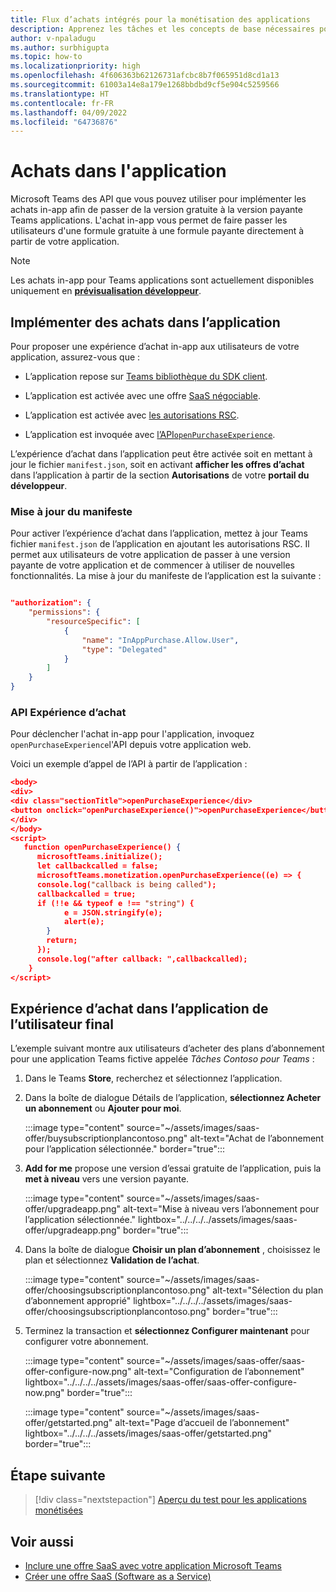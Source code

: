 ```yaml
---
title: Flux d’achats intégrés pour la monétisation des applications
description: Apprenez les tâches et les concepts de base nécessaires pour mettre en œuvre les achats in-app et la fonctionnalité d'essai dans les applications d'équipe.
author: v-npaladugu
ms.author: surbhigupta
ms.topic: how-to
ms.localizationpriority: high
ms.openlocfilehash: 4f606363b62126731afcbc8b7f065951d8cd1a13
ms.sourcegitcommit: 61003a14e8a179e1268bbdbd9cf5e904c5259566
ms.translationtype: HT
ms.contentlocale: fr-FR
ms.lasthandoff: 04/09/2022
ms.locfileid: "64736876"
---
```

# <a name="in-app-purchases"></a>Achats dans l'application

Microsoft Teams des API que vous pouvez utiliser pour implémenter les achats in-app afin de passer de la version gratuite à la version payante Teams applications. L'achat in-app vous permet de faire passer les utilisateurs d'une formule gratuite à une formule payante directement à partir de votre application.

> [!NOTE]
> Les achats in-app pour Teams applications sont actuellement disponibles uniquement en [**prévisualisation développeur**](/microsoftteams/platform/resources/dev-preview/developer-preview-intro).

## <a name="implement-in-app-purchases"></a>Implémenter des achats dans l’application

Pour proposer une expérience d’achat in-app aux utilisateurs de votre application, assurez-vous que :

* L’application repose sur [Teams bibliothèque du SDK client](https://github.com/OfficeDev/microsoft-teams-library-js).

* L’application est activée avec une offre [SaaS négociable](~/concepts/deploy-and-publish/appsource/prepare/include-saas-offer.md).

* L’application est activée avec [les autorisations RSC](#update-manifest).

* L’application est invoquée avec [l’API`openPurchaseExperience`](#purchase-experience-api).

L’expérience d’achat dans l’application peut être activée soit en mettant à jour le fichier  `manifest.json`, soit en activant **afficher les offres d’achat** dans l’application à partir de la section **Autorisations** de votre **portail du développeur**.

### <a name="update-manifest"></a>Mise à jour du manifeste

Pour activer l’expérience d’achat dans l’application, mettez à jour Teams fichier `manifest.json` de l’application en ajoutant les autorisations RSC. Il permet aux utilisateurs de votre application de passer à une version payante de votre application et de commencer à utiliser de nouvelles fonctionnalités. La mise à jour du manifeste de l’application est la suivante :

```json

"authorization": {
    "permissions": {
        "resourceSpecific": [
            {
                "name": "InAppPurchase.Allow.User",
                "type": "Delegated"
            }
        ]
    }
}
```

### <a name="purchase-experience-api"></a>API Expérience d’achat

Pour déclencher l'achat in-app pour l'application, invoquez `openPurchaseExperience`l'API depuis votre application web.

Voici un exemple d’appel de l’API à partir de l’application :

```json
<body> 
<div> 
<div class="sectionTitle">openPurchaseExperience</div> 
<button onclick="openPurchaseExperience()">openPurchaseExperience</button> 
</div> 
</body> 
<script> 
   function openPurchaseExperience() {
      microsoftTeams.initialize();
      let callbackcalled = false;
      microsoftTeams.monetization.openPurchaseExperience((e) => {
      console.log("callback is being called");
      callbackcalled = true;  
      if (!!e && typeof e !== "string") {
            e = JSON.stringify(e);
            alert(e);
        }
        return;
      });
      console.log("after callback: ",callbackcalled);
    } 
</script> 
```

## <a name="end-user-in-app-purchasing-experience"></a>Expérience d’achat dans l’application de l’utilisateur final

L’exemple suivant montre aux utilisateurs d’acheter des plans d’abonnement pour une application Teams fictive appelée *Tâches Contoso pour Teams* :

1. Dans le Teams **Store**, recherchez et sélectionnez l’application.

1. Dans la boîte de dialogue Détails de l’application, **sélectionnez Acheter un abonnement** ou **Ajouter pour moi**.

    :::image type="content" source="~/assets/images/saas-offer/buysubscriptionplancontoso.png" alt-text="Achat de l’abonnement pour l’application sélectionnée." border="true":::

1. **Add for me** propose une version d’essai gratuite de l’application, puis la **met à niveau** vers une version payante.

    :::image type="content" source="~/assets/images/saas-offer/upgradeapp.png" alt-text="Mise à niveau vers l’abonnement pour l’application sélectionnée." lightbox="../../../../assets/images/saas-offer/upgradeapp.png" border="true":::

1. Dans la boîte de dialogue **Choisir un plan d’abonnement** , choisissez le plan et sélectionnez **Validation de l’achat**.

    :::image type="content" source="~/assets/images/saas-offer/choosingsubscriptionplancontoso.png" alt-text="Sélection du plan d’abonnement approprié" lightbox="../../../../assets/images/saas-offer/choosingsubscriptionplancontoso.png" border="true":::

1. Terminez la transaction et **sélectionnez Configurer maintenant** pour configurer votre abonnement.

    :::image type="content" source="~/assets/images/saas-offer/saas-offer-configure-now.png" alt-text="Configuration de l’abonnement" lightbox="../../../../assets/images/saas-offer/saas-offer-configure-now.png" border="true":::

    :::image type="content" source="~/assets/images/saas-offer/getstarted.png" alt-text="Page d’accueil de l’abonnement" lightbox="../../../../assets/images/saas-offer/getstarted.png" border="true":::

## <a name="next-step"></a>Étape suivante

> [!div class="nextstepaction"]
> [Aperçu du test pour les applications monétisées](~/concepts/deploy-and-publish/appsource/prepare/Test-preview-for-monetized-apps.md)

## <a name="see-also"></a>Voir aussi

* [Inclure une offre SaaS avec votre application Microsoft Teams](~/concepts/deploy-and-publish/appsource/prepare/include-saas-offer.md)
* [Créer une offre SaaS (Software as a Service)](include-saas-offer.md#create-your-saas-offer)
